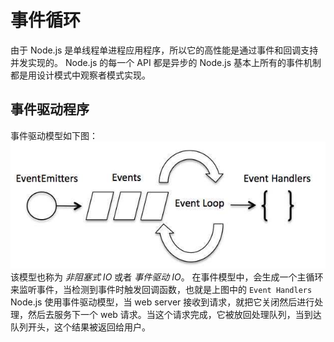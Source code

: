 # 事件循环
由于 Node.js 是单线程单进程应用程序，所以它的高性能是通过事件和回调支持并发实现的。
Node.js 的每一个 API 都是异步的
Node.js 基本上所有的事件机制都是用设计模式中观察者模式实现。

## 事件驱动程序
事件驱动模型如下图：
![](./event_loop.jpg)
该模型也称为 *非阻塞式 IO* 或者 *事件驱动 IO*。
在事件模型中，会生成一个主循环来监听事件，当检测到事件时触发回调函数，也就是上图中的 `Event Handlers`
Node.js 使用事件驱动模型，当 web server 接收到请求，就把它关闭然后进行处理，然后去服务下一个 web 请求。当这个请求完成，它被放回处理队列，当到达队列开头，这个结果被返回给用户。

